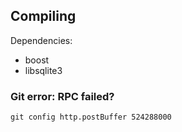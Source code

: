 ## Compiling

Dependencies:
* boost
* libsqlite3

### Git error: RPC failed?

```git config http.postBuffer 524288000```
